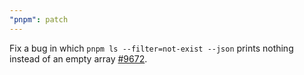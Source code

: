```yaml
---
"pnpm": patch
---
```


Fix a bug in which `pnpm ls --filter=not-exist --json` prints nothing instead of an empty array [#9672](https://github.com/pnpm/pnpm/issues/9672).
